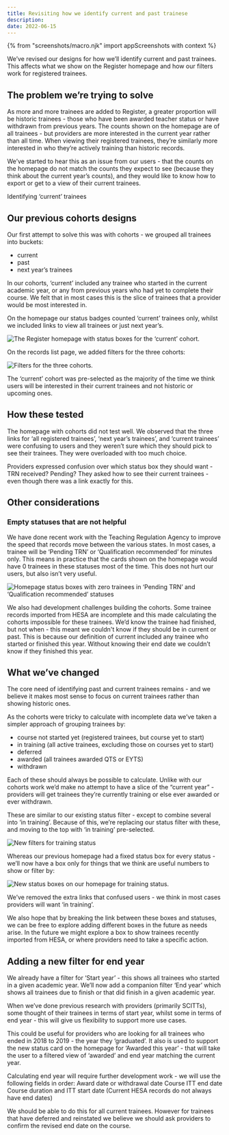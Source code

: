 ```yaml
---
title: Revisiting how we identify current and past trainese
description:
date: 2022-06-15
---
```

{% from "screenshots/macro.njk" import appScreenshots with context %}

We’ve revised our designs for how we’ll identify current and past trainees. This affects what we show on the Register homepage and how our filters work for registered trainees.

## The problem we’re trying to solve

As more and more trainees are added to Register, a greater proportion will be historic trainees - those who have been awarded teacher status or have withdrawn from previous years. The counts shown on the homepage are of all trainees - but providers are more interested in the current year rather than all time. When viewing their registered trainees, they’re similarly more interested in who they’re actively training than historic records.

We’ve started to hear this as an issue from our users - that the counts on the homepage do not match the counts they expect to see (because they think about the current year’s counts), and they would like to know how to export or get to a view of their current trainees.

Identifying ‘current’ trainees

## Our previous cohorts designs

Our first attempt to solve this was with cohorts - we grouped all trainees into buckets:

* current
* past
* next year’s trainees

In our cohorts, ‘current’ included any trainee who started in the current academic year, or any from previous years who had yet to complete their course. We felt that in most cases this is the slice of trainees that a provider would be most interested in.

On the homepage our status badges counted ‘current’ trainees only, whilst we included links to view all trainees or just next year’s.

![The Register homepage with status boxes for the ‘current’ cohort.](1-homepage-status-boxes-cohorts.png)

On the records list page, we added filters for the three cohorts:

![Filters for the three cohorts.](2-records-filters-cohorts.png)

The ‘current’ cohort was pre-selected as the majority of the time we think users will be interested in their current trainees and not historic or upcoming ones.

## How these tested

The homepage with cohorts did not test well. We observed that the three links for ‘all registered trainees’, ‘next year’s trainees’, and ‘current trainees’ were confusing to users and they weren’t sure which they should pick to see their trainees. They were overloaded with too much choice.

Providers expressed confusion over which status box they should want - TRN received? Pending? They asked how to see their current trainees - even though there was a link exactly for this.

## Other considerations

### Empty statuses that are not helpful

We have done recent work with the Teaching Regulation Agency to improve the speed that records move between the various states. In most cases, a trainee will be ‘Pending TRN’ or ‘Qualification recommended’ for minutes only. This means in practice that the cards shown on the homepage would have 0 trainees in these statuses most of the time. This does not hurt our users, but also isn’t very useful.

![Homepage status boxes with zero trainees in ‘Pending TRN’ and ‘Qualification recommended’ statuses](3-homepage-status-boxes-empty.png)

We also had development challenges building the cohorts. Some trainee records imported from HESA are incomplete and this made calculating the cohorts impossible for these trainees. We’d know the trainee had finished, but not when - this meant we couldn't know if they should be in current or past. This is because our definition of current included any trainee who started or finished this year. Without knowing their end date we couldn’t know if they finished this year.
## What we’ve changed

The core need of identifying past and current trainees remains - and we believe it makes most sense to focus on current trainees rather than showing historic ones.

As the cohorts were tricky to calculate with incomplete data we’ve taken a simpler approach of grouping trainees by:

* course not started yet (registered trainees, but course yet to start)
* in training (all active trainees, excluding those on courses yet to start)
* deferred
* awarded (all trainees awarded QTS or EYTS)
* withdrawn

Each of these should always be possible to calculate. Unlike with our cohorts work we’d make no attempt to have a slice of the “current year” - providers will get trainees they’re currently training or else ever awarded or ever withdrawn.

These are similar to our existing status filter - except to combine several into ‘in training’. Because of this, we’re replacing our status filter with these, and moving to the top with ‘in training’ pre-selected.

![New filters for training status](4-records-filters-training-status.png)

Whereas our previous homepage had a fixed status box for every status - we’ll now have a box only for things that we think are useful numbers to show or filter by:

![New status boxes on our homepage for training status.](5-homepage-status-boxes-training-status.png)

We’ve removed the extra links that confused users - we think in most cases providers will want ‘in training’.

We also hope that by breaking the link between these boxes and statuses, we can be free to explore adding different boxes in the future as needs arise. In the future we might explore a box to show trainees recently imported from HESA, or where providers need to take a specific action.

## Adding a new filter for end year

We already have a filter for ‘Start year’ - this shows all trainees who started in a given academic year. We’ll now add a companion filter ‘End year’ which shows all trainees due to finish or that did finish in a given academic year.

When we’ve done previous research with providers (primarily SCITTs), some thought of their trainees in terms of start year, whilst some in terms of end year - this will give us flexibility to support more use cases.

This could be useful for providers who are looking for all trainees who ended in 2018 to 2019 - the year they ‘graduated’. It also is used to support the new status card on the homepage for ‘Awarded this year’ - that will take the user to a filtered view of ‘awarded’ and end year matching the current year.

Calculating end year will require further development work - we will use the following fields in order:
Award date or withdrawal date
Course ITT end date
Course duration and ITT start date (Current HESA records do not always have end dates)

We should be able to do this for all current trainees. However for trainees that have deferred and reinstated we believe we should ask providers to confirm the revised end date on the course.

